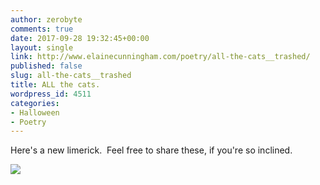 ```yaml
---
author: zerobyte
comments: true
date: 2017-09-28 19:32:45+00:00
layout: single
link: http://www.elainecunningham.com/poetry/all-the-cats__trashed/
published: false
slug: all-the-cats__trashed
title: ALL the cats.
wordpress_id: 4511
categories:
- Halloween
- Poetry
---
```


Here's a new limerick.  Feel free to share these, if you're so inclined.

[![](http://www.elainecunningham.com/wp-content/uploads/2017/09/Bitey-and-stabby.jpg)](http://www.elainecunningham.com/wp-content/uploads/2017/09/Bitey-and-stabby.jpg)
